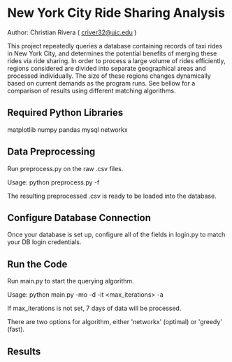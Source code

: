 # New York City Ride Sharing Analysis 

Author: Christian Rivera ( criver32@uic.edu )

This project repeatedly queries a database containing records of taxi rides in New York City, and determines the potential benefits of merging these rides via ride sharing. In order to process a large volume of rides efficiently, regions considered are divided into separate geographical areas and processed individually. The size of these regions changes dynamically based on current demands as the program runs. See bellow for a comparison of results using different matching algorithms.

## Required Python Libraries

matplotlib
numpy
pandas
mysql
networkx

## Data Preprocessing

Run preprocess.py on the raw .csv files.

Usage:
    python preprocess.py -f <filename>

The resulting preprocessed .csv is ready to be loaded into the database.

## Configure Database Connection

Once your database is set up, configure all of the fields in login.py to match your DB login credentials.

## Run the Code

Run main.py to start the querying algorithm.

Usage:
    python main.py -mo <month> -d <day> -it <max_iterations> -a <algorithm>

If max_iterations is not set, 7 days of data will be processed.

There are two options for algorithm, either 'networkx' (optimal) or 'greedy' (fast).

## Results


